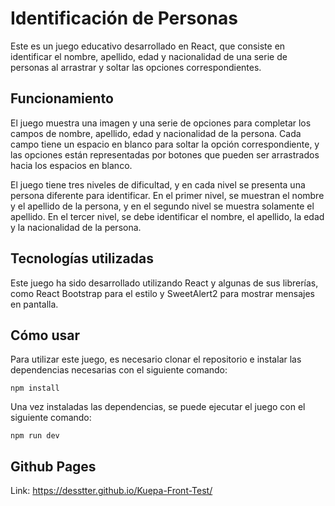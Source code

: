 # Identificación de Personas

Este es un juego educativo desarrollado en React, que consiste en identificar el nombre, apellido, edad y nacionalidad de una serie de personas al arrastrar y soltar las opciones correspondientes.

## Funcionamiento

El juego muestra una imagen y una serie de opciones para completar los campos de nombre, apellido, edad y nacionalidad de la persona. Cada campo tiene un espacio en blanco para soltar la opción correspondiente, y las opciones están representadas por botones que pueden ser arrastrados hacia los espacios en blanco.

El juego tiene tres niveles de dificultad, y en cada nivel se presenta una persona diferente para identificar. En el primer nivel, se muestran el nombre y el apellido de la persona, y en el segundo nivel se muestra solamente el apellido. En el tercer nivel, se debe identificar el nombre, el apellido, la edad y la nacionalidad de la persona.

## Tecnologías utilizadas

Este juego ha sido desarrollado utilizando React y algunas de sus librerías, como React Bootstrap para el estilo y SweetAlert2 para mostrar mensajes en pantalla.

## Cómo usar

Para utilizar este juego, es necesario clonar el repositorio e instalar las dependencias necesarias con el siguiente comando:

```
npm install
```

Una vez instaladas las dependencias, se puede ejecutar el juego con el siguiente comando:

```
npm run dev
```

## Github Pages

Link: https://desstter.github.io/Kuepa-Front-Test/
    
